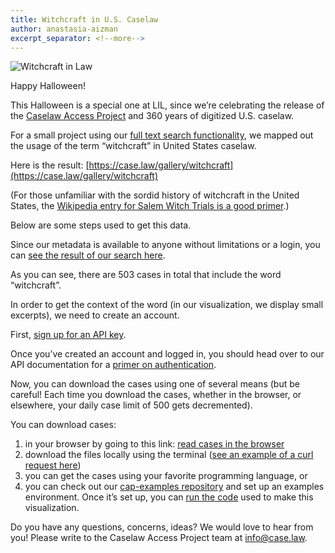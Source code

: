 ```yaml
---
title: Witchcraft in U.S. Caselaw
author: anastasia-aizman
excerpt_separator: <!--more-->
---
```

![Witchcraft in Law](https://lil-blog-media.s3.amazonaws.com/Screen_Shot_2018-10-31_at_9.51.54_AM.png) 

Happy Halloween!

This Halloween is a special one at LIL, since we’re celebrating the release of the [Caselaw Access Project](https://case.law/) and 360 years of digitized U.S. caselaw.

For a small project using our [full text search functionality](https://case.law/api/#examples), we mapped out the usage of the term “witchcraft” in United States caselaw. 

<!--more-->

Here is the result: [https://case.law/gallery/witchcraft](https://case.law/gallery/witchcraft)

(For those unfamiliar with the sordid history of witchcraft in the United States, the [Wikipedia entry for Salem Witch Trials is a good primer](https://en.wikipedia.org/wiki/Salem_witch_trials).)

Below are some steps used to get this data.

Since our metadata is available to anyone without limitations or a login, you can [see the result of our search here](https://api.case.law/v1/cases/?search=witchcraft).

As you can see, there are 503 cases in total that include the word “witchcraft”. 

In order to get the context of the word (in our visualization, we display small excerpts), we need to create an account.

First, [sign up for an API key](https://case.law/user/register/).

Once you’ve created an account and logged in, you should head over to our API documentation for a [primer on authentication](https://case.law/api/#authentication).

Now, you can download the cases using one of several means (but be careful! Each time you download the cases, whether in the browser, or elsewhere, your daily case limit of 500 gets decremented).

You can download cases:
1. in your browser by going to this link: [read cases in the browser](https://api.case.law/v1/cases/?search=witchcraft&full_case=true)
2. download the files locally using the terminal ([see an example of a curl request here](https://case.law/api/#authentication))
3. you can get the cases using your favorite programming language, or
4. you can check out our [cap-examples repository](https://github.com/harvard-lil/cap-examples) and set up an examples environment. 
Once it’s set up, you can [run the code]( https://github.com/harvard-lil/cap-examples/blob/master/api_wordsearch/wordsearch.py) used to make this visualization.


Do you have any questions, concerns, ideas? We would love to hear from you!
Please write to the Caselaw Access Project team at [info@case.law](info@case.law).



